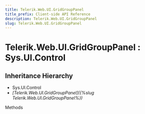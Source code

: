 ```yaml
---
title: Telerik.Web.UI.GridGroupPanel
title_prefix: Client-side API Reference
description: Telerik.Web.UI.GridGroupPanel
slug: Telerik.Web.UI.GridGroupPanel
---
```


# Telerik.Web.UI.GridGroupPanel : Sys.UI.Control 

## Inheritance Hierarchy

* Sys.UI.Control
* *[Telerik.Web.UI.GridGroupPanel]({%slug Telerik.Web.UI.GridGroupPanel%})*


Methods



